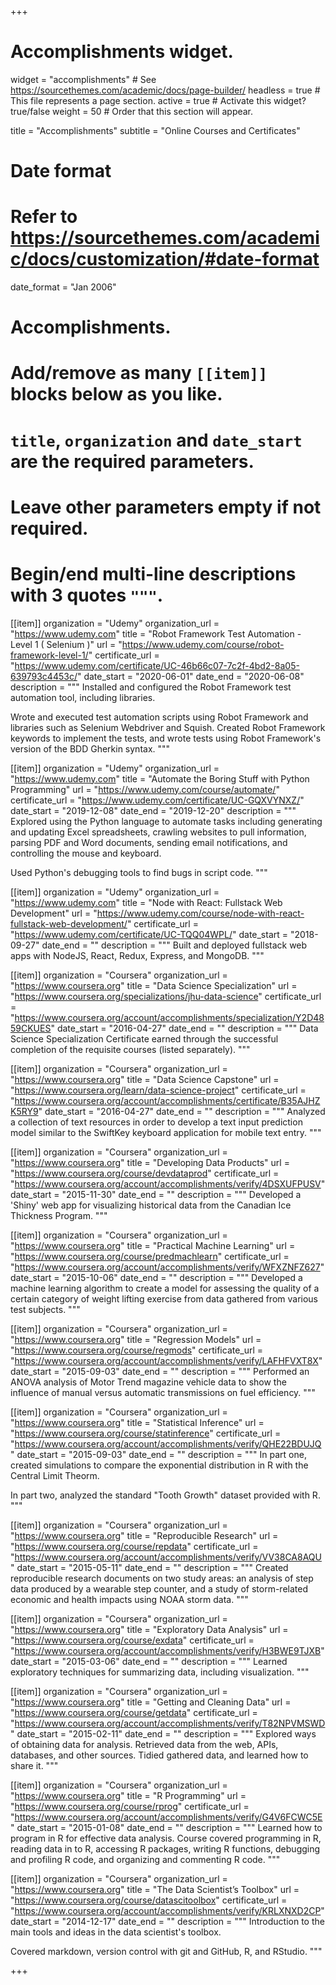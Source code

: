 +++
# Accomplishments widget.
widget = "accomplishments"  # See https://sourcethemes.com/academic/docs/page-builder/
headless = true  # This file represents a page section.
active = true  # Activate this widget? true/false
weight = 50  # Order that this section will appear.

title = "Accomplish&shy;ments"
subtitle = "Online Courses and Certificates"

# Date format
#   Refer to https://sourcethemes.com/academic/docs/customization/#date-format
date_format = "Jan 2006"

# Accomplishments.
#   Add/remove as many `[[item]]` blocks below as you like.
#   `title`, `organization` and `date_start` are the required parameters.
#   Leave other parameters empty if not required.
#   Begin/end multi-line descriptions with 3 quotes `"""`.

[[item]]
  organization = "Udemy"
  organization_url = "https://www.udemy.com"
  title = "Robot Framework Test Automation - Level 1 ( Selenium )"
  url = "https://www.udemy.com/course/robot-framework-level-1/"
  certificate_url = "https://www.udemy.com/certificate/UC-46b66c07-7c2f-4bd2-8a05-639793c4453c/"
  date_start = "2020-06-01"
  date_end = "2020-06-08"
  description = """
  Installed and configured the Robot Framework test automation tool, including
  libraries.
  
  Wrote and executed test automation scripts using Robot Framework and libraries
  such as Selenium Webdriver and Squish.  Created Robot Framework keywords to 
  implement the tests, and wrote tests using Robot Framework's version of the
  BDD Gherkin syntax.
  """
  
[[item]]
  organization = "Udemy"
  organization_url = "https://www.udemy.com"
  title = "Automate the Boring Stuff with Python Programming"
  url = "https://www.udemy.com/course/automate/"
  certificate_url = "https://www.udemy.com/certificate/UC-GQXVYNXZ/"
  date_start = "2019-12-08"
  date_end = "2019-12-20"
  description = """
  Explored using the Python language to automate tasks including generating and
  updating Excel spreadsheets, crawling websites to pull information, parsing
  PDF and Word documents, sending email notifications, and controlling the
  mouse and keyboard.
  
  Used Python's debugging tools to find bugs in script code.
  """
  
[[item]]
  organization = "Udemy"
  organization_url = "https://www.udemy.com"
  title = "Node with React: Fullstack Web Development"
  url = "https://www.udemy.com/course/node-with-react-fullstack-web-development/"
  certificate_url = "https://www.udemy.com/certificate/UC-TQQ04WPL/"
  date_start = "2018-09-27"
  date_end = ""
  description = """
  Built and deployed fullstack web apps with NodeJS, React, Redux, Express, 
  and MongoDB.
  """
  
[[item]]
  organization = "Coursera"
  organization_url = "https://www.coursera.org"
  title = "Data Science Specialization"
  url = "https://www.coursera.org/specializations/jhu-data-science"
  certificate_url = "https://www.coursera.org/account/accomplishments/specialization/Y2D4859CKUES"
  date_start = "2016-04-27"
  date_end = ""
  description = """
  Data Science Specialization Certificate earned through the successful 
  completion of the requisite courses (listed separately). 
  """
  

[[item]]
  organization = "Coursera"
  organization_url = "https://www.coursera.org"
  title = "Data Science Capstone"
  url = "https://www.coursera.org/learn/data-science-project"
  certificate_url = "https://www.coursera.org/account/accomplishments/certificate/B35AJHZK5RY9"
  date_start = "2016-04-27"
  date_end = ""
  description = """
  Analyzed a collection of text resources in order to develop a text input
  prediction model similar to the SwiftKey keyboard application for mobile
  text entry.
  """

[[item]]
  organization = "Coursera"
  organization_url = "https://www.coursera.org"
  title = "Developing Data Products"
  url = "https://www.coursera.org/course/devdataprod"
  certificate_url = "https://www.coursera.org/account/accomplishments/verify/4DSXUFPUSV"
  date_start = "2015-11-30"
  date_end = ""
  description = """
  Developed a 'Shiny' web app for visualizing historical data from the 
  Canadian Ice Thickness Program.
  """

[[item]]
  organization = "Coursera"
  organization_url = "https://www.coursera.org"
  title = "Practical Machine Learning"
  url = "https://www.coursera.org/course/predmachlearn"
  certificate_url = "https://www.coursera.org/account/accomplishments/verify/WFXZNFZ627"
  date_start = "2015-10-06"
  date_end = ""
  description = """
  Developed a machine learning algorithm to create a model for assessing the 
  quality of a certain category of weight lifting exercise from data gathered 
  from various test subjects.
  """

[[item]]
  organization = "Coursera"
  organization_url = "https://www.coursera.org"
  title = "Regression Models"
  url = "https://www.coursera.org/course/regmods"
  certificate_url = "https://www.coursera.org/account/accomplishments/verify/LAFHFVXT8X"
  date_start = "2015-09-03"
  date_end = ""
  description = """
  Performed an ANOVA analysis of Motor Trend magazine vehicle data to show the 
  influence of manual versus automatic transmissions on fuel efficiency.
  """

[[item]]
  organization = "Coursera"
  organization_url = "https://www.coursera.org"
  title = "Statistical Inference"
  url = "https://www.coursera.org/course/statinference"
  certificate_url = "https://www.coursera.org/account/accomplishments/verify/QHE22BDUJQ"
  date_start = "2015-09-03"
  date_end = ""
  description = """
  In part one, created simulations to compare the exponential distribution in R with the 
  Central Limit Theorm.
  
  In part two, analyzed the standard "Tooth Growth" dataset provided with R.
  """

[[item]]
  organization = "Coursera"
  organization_url = "https://www.coursera.org"
  title = "Reproducible Research"
  url = "https://www.coursera.org/course/repdata"
  certificate_url = "https://www.coursera.org/account/accomplishments/verify/VV38CA8AQU"
  date_start = "2015-05-11"
  date_end = ""
  description = """
  Created reproducible research documents on two study areas: an analysis of step 
  data produced by a wearable step counter, and a study of storm-related
  economic and health impacts using NOAA storm data.
  """

[[item]]
  organization = "Coursera"
  organization_url = "https://www.coursera.org"
  title = "Exploratory Data Analysis"
  url = "https://www.coursera.org/course/exdata"
  certificate_url = "https://www.coursera.org/account/accomplishments/verify/H3BWE9TJXB"
  date_start = "2015-03-06"
  date_end = ""
  description = """
  Learned exploratory techniques for summarizing data, including visualization.
  """
  
  [[item]]
  organization = "Coursera"
  organization_url = "https://www.coursera.org"
  title = "Getting and Cleaning Data"
  url = "https://www.coursera.org/course/getdata"
  certificate_url = "https://www.coursera.org/account/accomplishments/verify/T82NPVMSWD"
  date_start = "2015-02-11"
  date_end = ""
  description = """
  Explored ways of obtaining data for analysis. Retrieved data from the web,
  APIs, databases, and other sources. Tidied gathered data, and learned how
  to share it.
  """

  [[item]]
  organization = "Coursera"
  organization_url = "https://www.coursera.org"
  title = "R Programming"
  url = "https://www.coursera.org/course/rprog"
  certificate_url = "https://www.coursera.org/account/accomplishments/verify/G4V6FCWC5E"
  date_start = "2015-01-08"
  date_end = ""
  description = """
  Learned how to program in R for effective data analysis. Course covered 
  programming in R, reading data in to R, accessing R packages, writing R
  functions, debugging and profiling R code, and organizing and commenting 
  R code.
  """

  [[item]]
  organization = "Coursera"
  organization_url = "https://www.coursera.org"
  title = "The Data Scientist’s Toolbox"
  url = "https://www.coursera.org/course/datascitoolbox"
  certificate_url = "https://www.coursera.org/account/accomplishments/verify/KRLXNXD2CP"
  date_start = "2014-12-17"
  date_end = ""
  description = """
  Introduction to the main tools and ideas in the data scientist's toolbox. 
  
  Covered markdown, version control with git and GitHub, R, and RStudio.
  """

+++

